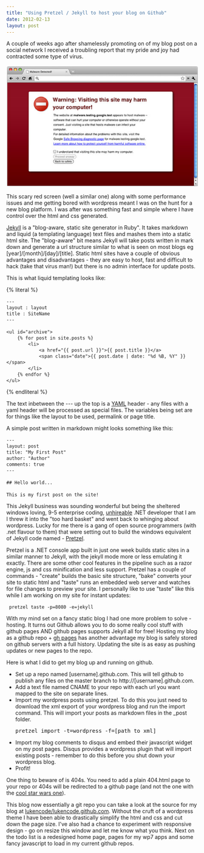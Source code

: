 ```yaml
---
title: "Using Pretzel / Jekyll to host your blog on Github"
date: 2012-02-13
layout: post
---
```


A couple of weeks ago after shamelessly promoting on of my blog post on a social network I received a troubling report that my pride and joy had contracted some type of virus.

![Virus](/img/posts/virus.png "MY GOD - ITS ALL MY FAULT")

This scary red screen (well a similar one) along with some performance issues and me getting bored with wordpress meant I was on the hunt for a new blog platform.  I was after was something fast and simple where I have control over the html and css generated.

[Jekyll](https://github.com/mojombo/jekyll) is a "blog-aware, static site generator in Ruby". It takes markdown and liquid (a templating language) text files and mashes them into a static html site. The "blog-aware" bit means Jekyll will take posts written in mark down and generate a url structure similar to what is seen on most blogs eg [year]/[month]/[day]/[title]. Static html sites have a couple of obvious advantages and disadvantages - they are easy to host, fast and difficult to hack (take that virus man!) but there is no admin interface for update posts.

This is what liquid templating looks like:

{% literal %}

    ---
    layout : layout
    title : SiteName
    ---
    
    <ul id="archive">
        {% for post in site.posts %}
    		<li>
    			<a href="{{ post.url }}">{{ post.title }}</a>
    			<span class="date">{{ post.date | date: "%d %B, %Y" }}</span>
    		</li>
        {% endfor %}
    </ul>
    
{% endliteral %}

The text inbetween the --- up the top is a [YAML](http://www.yaml.org/) header - any files with a yaml header will be processed as special files. The variables being set are for things like the layout to be used, permalink or page title.

A simple post written in markdown might looks something like this:

    --- 
    layout: post
    title: "My First Post"
    author: "Author"
    comments: true
    ---
    
    ## Hello world...
    
    This is my first post on the site!
 

This Jekyll business was sounding wonderful but being the sheltered windows loving, 9-5 enterprise coding, [unhireable](http://blog.expensify.com/2011/03/25/ceo-friday-why-we-dont-hire-net-programmers/) .NET developer that I am I threw it into the "too hard basket" and went back to whinging about wordpress.
Lucky for me there is a gang of open source programmers (with .net flavour to them) that were setting out to build the windows equivalent of Jekyll code named - [Pretzel](https://github.com/Code52/pretzel). 

Pretzel is a .NET console app built in just one week builds static sites in a similar manner to Jekyll, with the jekyll mode more or less emulating it exactly. There are some other cool features in the pipeline such as a razor engine, js and css minification and less support. Pretzel has a couple of commands - "create" builds the basic site structure, "bake" converts your site to static html and "taste" runs an embedded web server and watches for file changes to preview your site. I personally like to use "taste" like this while I am working on my site for instant updates:

     pretzel taste -p=8080 -e=jekyll

With my mind set on a fancy static blog I had one more problem to solve - hosting. It turns out Github allows you to do some really cool stuff with github pages AND github pages supports Jekyll all for free! Hosting my blog as a github repo + [gh pages](http://pages.github.com/) has another advantage my blog is safely stored on github servers with a full history. Updating the site is as easy as pushing updates or new pages to the repo. 

Here is what I did to get my blog up and running on github.

- Set up a repo named [username].github.com. This will tell github to publish any files on the master branch to http://[username].github.com.
- Add a text file named CNAME to your repo with each url you want mapped to the site on separate lines.
- Import my wordpress posts using pretzel. To do this you just need to download the xml export of your wordpress blog and run the import command. This will import your posts as markdown files in the _post folder. <pre>pretzel import -t=wordpress -f=[path to xml]</pre>
- Import my blog comments to disqus and embed their javascript widget on my post pages. Disqus provides a wordpress plugin that will import existing posts - remember to do this before you shut down your wordpress blog. 
- Profit!

One thing to beware of is 404s. You need to add a plain 404.html page to your repo or 404s will be redirected to a github page (and not the one with the [cool star wars one](https://github.com/404)).

This blog now essentially a git repo you can take a look at the source for my blog at [lukencode/lukencode.github.com](https://github.com/lukencode/lukencode.github.com). Without the cruft of a wordpress theme I have been able to drastically simplify the html and css and cut down the page size. I've also had a chance to experiment with responsive design - go on resize this window and let me know what you think. Next on the todo list is a redesigned home page, pages for my wp7 apps and some fancy javascript to load in my current github repos.
